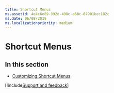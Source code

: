 ```yaml
---
title: Shortcut Menus
ms.assetid: 4e4c6e89-092d-498c-a68c-87901bec182c
ms.date: 06/08/2019
ms.localizationpriority: medium
---
```



# Shortcut Menus

## In this section


- [Customizing Shortcut Menus](../../How-to/Office-Fluent-UI-Extensibility/customizing-shortcut-menus.md)

[!include[Support and feedback](~/includes/feedback-boilerplate.md)]
